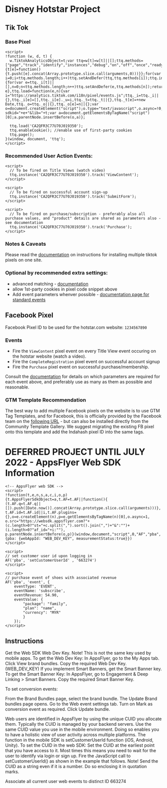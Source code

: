 # Disney Hotstar Project

## Tik Tok

### Base Pixel
```
<script>
!function (w, d, t) {
  w.TiktokAnalyticsObject=t;var ttq=w[t]=w[t]||[];ttq.methods=["page","track","identify","instances","debug","on","off","once","ready","alias","group","enableCookie","disableCookie"],ttq.setAndDefer=function(t,e){t[e]=function(){t.push([e].concat(Array.prototype.slice.call(arguments,0)))}};for(var i=0;i<ttq.methods.length;i++)ttq.setAndDefer(ttq,ttq.methods[i]);ttq.instance=function(t){for(var e=ttq._i[t]||[],n=0;n<ttq.methods.length;n++)ttq.setAndDefer(e,ttq.methods[n]);return e},ttq.load=function(e,n){var i="https://analytics.tiktok.com/i18n/pixel/events.js";ttq._i=ttq._i||{},ttq._i[e]=[],ttq._i[e]._u=i,ttq._t=ttq._t||{},ttq._t[e]=+new Date,ttq._o=ttq._o||{},ttq._o[e]=n||{};var o=document.createElement("script");o.type="text/javascript",o.async=!0,o.src=i+"?sdkid="+e+"&lib="+t;var a=document.getElementsByTagName("script")[0];a.parentNode.insertBefore(o,a)};

  ttq.load('CA2QFR3C77U70J019350');
  ttq.enableCookie(); //enable use of first-party cookies
  ttq.page();
}(window, document, 'ttq');
</script>
```

### Recommended User Action Events:

```
<script>
  // To be fired on Title Views (watch video)
  ttq.instance('CA2QFR3C77U70J019350').track('ViewContent');
</script>
```
```
<script>
  // To be fired on successful account sign-up
  ttq.instance('CA2QFR3C77U70J019350').track('SubmitForm');
</script>
```
```
<script>
  // To be fired on purchase/subscription - preferably also all purchase values, and "product" details are shared as parameters also - see documentation
  ttq.instance('CA2QFR3C77U70J019350').track('Purchase');
</script>
```

### Notes & Caveats
Please read the [documentation](https://ads.tiktok.com/marketing_api/docs?rid=5ipocbxyw8v&id=1701890973258754#item-link-4.3) on instructions for installing multiple tiktok pixels on one site.


### Optional by recommended extra settings:
- advanced matching - [documentation](https://ads.tiktok.com/help/article?aid=10007891)
- allow 1st-party cookies in pixel code snippet above
- Add event parameters whenver possible - [documentation page for standard events](https://ads.tiktok.com/help/article?aid=10028)


## Facebook Pixel

Facebook Pixel ID to be used for the hotstar.com website:
`1234567890`

### Events
- Fire the `ViewContent` pixel event on every Title View event occuring on the hotstar website (watch a video).
- Fire the `CompleteRegistration` pixel event on successful account signup 
- Fire the `Purchase` pixel event on successful purchase/membership.

Consult the [documentation](https://developers.facebook.com/docs/meta-pixel/reference) for details on which parameters are required for each event above, and preferably use as many as them as possible and reasonable.

### GTM Template Recommendation
The best way to add multiple Facebook pixels on the website is to use GTM Tag Templates, and for Facebook, this is officially provided by the Facebook team on the [following URL](https://github.com/facebookarchive/GoogleTagManager-WebTemplate-For-FacebookPixel) - but can also be installed directly from the Community Template Gallery. We suggest migrating the existing FB pixel onto this template and add the Indahash pixel ID into the same tags.


# DEFERRED PROJECT UNTIL JULY 2022 - AppsFlyer Web SDK Information

```
<!-- AppsFlyer web SDK -->
<script>
!function(t,e,n,s,a,c,i,o,p){t.AppsFlyerSdkObject=a,t.AF=t.AF||function(){
(t.AF.q=t.AF.q||[]).push([Date.now()].concat(Array.prototype.slice.call(arguments)))},
t.AF.id=t.AF.id||i,t.AF.plugins={},o=e.createElement(n),p=e.getElementsByTagName(n)[0],o.async=1,
o.src="https://websdk.appsflyer.com?"+(c.length>0?"st="+c.split(",").sort().join(",")+"&":"")+(i.length>0?"af_id="+i:""),
p.parentNode.insertBefore(o,p)}(window,document,"script",0,"AF","pba",{pba: {webAppId: "WEB_DEV_KEY", measurementStatus:true}})
</script>
```
```
<script>
// set customer user id upon logging in
AF('pba', 'setCustomerUserId' , '663274')
</script>
```

```
<script>
// purchase event of shoes with associated revenue
AF('pba', 'event', {
    eventType: 'EVENT',
    eventName: 'subscribe',
    eventRevenue: 54.90,
    eventValue: {
        "package": "family",
        "plan": "name",
        "currency": "MYR"
        }
    });
</script>
```


## Instructions

Get the Web SDK Web Dev Key. Note! This is not the same key used by mobile apps.
To get the Web Dev Key: 
In AppsFlyer, go to the My Apps tab.
Click View brand bundles.
Copy the required Web Dev Key. (WEB_DEV_KEY)
If you implement Smart Banners, get the Smart Banner key. 
To get the Smart Banner Key:
In AppsFlyer, go to Engagement & Deep Linking > Smart Banners.
Copy the required Smart Banner Key. 

To set conversion events:

From the Brand Bundles page, select the brand bundle.
The Update Brand bundles page opens.
Go to the Web event settings tab.
Turn on Mark as conversion event as required.
Click Update bundle.

Web users are identified in AppsFlyer by using the unique CUID you allocate them. Typically the CUID is managed by your backend servers. 
Use the same CUID value you use in the mobile environment. Doing so enables you to have a holistic view of user activity across multiple platforms. The function in the mobile SDK is setCustomerUserId function (iOS, Android, Unity).
To set the CUID in the web SDK:
Set the CUID at the earliest point that you have access to it. Most times this means you need to wait for the user to identify via login or sign up.
Fire the JavaScript call to setCustomerUserId() as shown in the example that follows. 
Note! Send the CUID as a string even if it is a number. Do so enclosing it in quotation marks.

Associate all current user web events to distinct ID 663274 
